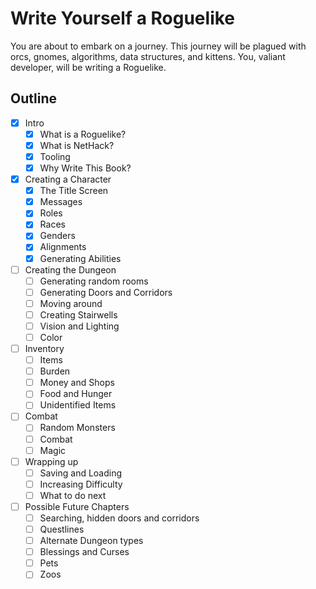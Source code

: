 # Write Yourself a Roguelike

You are about to embark on a journey. This journey will be plagued with orcs,
gnomes, algorithms, data structures, and kittens. You, valiant developer, will
be writing a Roguelike.

## Outline

- [x] Intro
  - [x] What is a Roguelike?
  - [x] What is NetHack?
  - [x] Tooling
  - [x] Why Write This Book?

- [x] Creating a Character
  - [x] The Title Screen
  - [x] Messages
  - [x] Roles
  - [x] Races
  - [x] Genders
  - [x] Alignments
  - [x] Generating Abilities

- [ ] Creating the Dungeon
  - [ ] Generating random rooms
  - [ ] Generating Doors and Corridors
  - [ ] Moving around
  - [ ] Creating Stairwells
  - [ ] Vision and Lighting
  - [ ] Color

- [ ] Inventory
  - [ ] Items
  - [ ] Burden
  - [ ] Money and Shops
  - [ ] Food and Hunger
  - [ ] Unidentified Items

- [ ] Combat
  - [ ] Random Monsters
  - [ ] Combat
  - [ ] Magic

- [ ] Wrapping up
  - [ ] Saving and Loading
  - [ ] Increasing Difficulty
  - [ ] What to do next

- [ ] Possible Future Chapters
  - [ ] Searching, hidden doors and corridors
  - [ ] Questlines
  - [ ] Alternate Dungeon types
  - [ ] Blessings and Curses
  - [ ] Pets
  - [ ] Zoos
